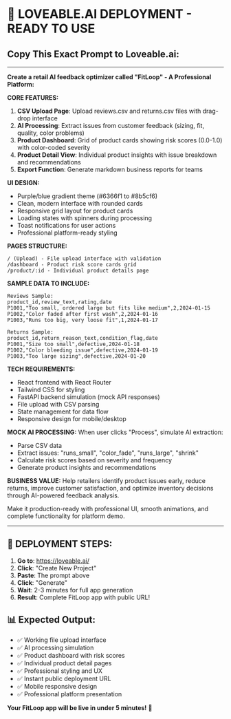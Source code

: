 # 🚀 **LOVEABLE.AI DEPLOYMENT - READY TO USE**

## **Copy This Exact Prompt to Loveable.ai:**

---

**Create a retail AI feedback optimizer called "FitLoop" - A Professional Platform:**

**CORE FEATURES:**
1. **CSV Upload Page**: Upload reviews.csv and returns.csv files with drag-drop interface
2. **AI Processing**: Extract issues from customer feedback (sizing, fit, quality, color problems)
3. **Product Dashboard**: Grid of product cards showing risk scores (0.0-1.0) with color-coded severity
4. **Product Detail View**: Individual product insights with issue breakdown and recommendations  
5. **Export Function**: Generate markdown business reports for teams

**UI DESIGN:**
- Purple/blue gradient theme (#6366f1 to #8b5cf6)
- Clean, modern interface with rounded cards
- Responsive grid layout for product cards
- Loading states with spinners during processing
- Toast notifications for user actions
- Professional platform-ready styling

**PAGES STRUCTURE:**
```
/ (Upload) - File upload interface with validation
/dashboard - Product risk score cards grid  
/product/:id - Individual product details page
```

**SAMPLE DATA TO INCLUDE:**
```csv
Reviews Sample:
product_id,review_text,rating,date
P1001,"Too small, ordered large but fits like medium",2,2024-01-15
P1002,"Color faded after first wash",2,2024-01-16
P1003,"Runs too big, very loose fit",1,2024-01-17

Returns Sample:  
product_id,return_reason_text,condition_flag,date
P1001,"Size too small",defective,2024-01-18
P1002,"Color bleeding issue",defective,2024-01-19
P1003,"Too large sizing",defective,2024-01-20
```

**TECH REQUIREMENTS:**
- React frontend with React Router
- Tailwind CSS for styling  
- FastAPI backend simulation (mock API responses)
- File upload with CSV parsing
- State management for data flow
- Responsive design for mobile/desktop

**MOCK AI PROCESSING:**
When user clicks "Process", simulate AI extraction:
- Parse CSV data
- Extract issues: "runs_small", "color_fade", "runs_large", "shrink"
- Calculate risk scores based on severity and frequency
- Generate product insights and recommendations

**BUSINESS VALUE:**
Help retailers identify product issues early, reduce returns, improve customer satisfaction, and optimize inventory decisions through AI-powered feedback analysis.

Make it production-ready with professional UI, smooth animations, and complete functionality for platform demo.

---

## **🎯 DEPLOYMENT STEPS:**

1. **Go to**: https://loveable.ai/
2. **Click**: "Create New Project"
3. **Paste**: The prompt above
4. **Click**: "Generate"
5. **Wait**: 2-3 minutes for full app generation
6. **Result**: Complete FitLoop app with public URL!

## **📊 Expected Output:**
- ✅ Working file upload interface
- ✅ AI processing simulation  
- ✅ Product dashboard with risk scores
- ✅ Individual product detail pages
- ✅ Professional styling and UX
- ✅ Instant public deployment URL
- ✅ Mobile responsive design
- ✅ Professional platform presentation

**Your FitLoop app will be live in under 5 minutes!** 🚀